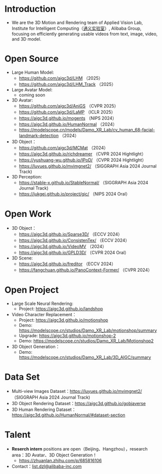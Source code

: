 # Introduction
+ We are the 3D Motion and Rendering team of Applied Vision Lab, Institute for Intelligent Computing（[通义实验室](https://tongyi.aliyun.com/)）, Alibaba Group, focusing on efficiently generating usable videos from text, image, video, and 3D model.

# Open Source
+ Large Human Model:
  + https://github.com/aigc3d/LHM （2025）
  + https://github.com/aigc3d/LHM_Track （2025）
+ Large Avatar Model:
  + coming soon
+ 3D Avatar:
  + https://github.com/aigc3d/AniGS （CVPR 2025）
  + https://github.com/aigc3d/LaMP （ICLR 2025）
  + https://aigc3d.github.io/mogents （NIPS 2024）
  + https://aigc3d.github.io/HumanNormal （2024）
  + https://modelscope.cn/models/Damo_XR_Lab/cv_human_68-facial-landmark-detection （2024）
+ 3D Object：
  + https://github.com/aigc3d/MCMat （2024）
  + https://aigc3d.github.io/richdreamer （CVPR 2024 Hightlight）
  + https://yushuang-wu.github.io/IPoD/ （CVPR 2024 Hightlight）
  + https://luyues.github.io/mvimgnet2/ （SIGGRAPH Asia 2024  Journal Track)
+ 3D Perception:
  + https://stable-x.github.io/StableNormal/ （SIGGRAPH Asia 2024  Journal Track)
  + https://jukgei.github.io/project/gic/ （NIPS 2024 Oral）

# Open Work
+ 3D Object：
  + https://aigc3d.github.io/Sparse3D/ （ECCV 2024） 
  + https://aigc3d.github.io/ConsistenTex/ （ECCV 2024） 
  + https://aigc3d.github.io/VideoMV （2024）
  + https://aigc3d.github.io/GPLD3D/ （CVPR 2024 Oral）
+ 3D Scene:
  + https://aigc3d.github.io/freditor （ECCV 2024）
  + https://fangchuan.github.io/PanoContext-Former/ （CVPR 2024）

# Open Project
+ Large Scale Neural Rendering:
  + Project: https://aigc3d.github.io/landshop
+ Video Character Replacement：
  + Project: https://aigc3d.github.io/motionshop
  + Demo: https://modelscope.cn/studios/Damo_XR_Lab/motionshop/summary
  + Upgrade: https://aigc3d.github.io/motionshop-2
  + Demo: https://modelscope.cn/studios/Damo_XR_Lab/Motionshop2
+ 3D Object Generation：
  + Demo: https://modelscope.cn/studios/Damo_XR_Lab/3D_AIGC/summary

# Data Set
+ Multi-view Images Dataset：https://luyues.github.io/mvimgnet2/ （SIGGRAPH Asia 2024  Journal Track)
+ 3D Object Rendering Dataset：https://aigc3d.github.io/gobjaverse
+ 3D Human Rendering Dataset：https://aigc3d.github.io/HumanNormal/#dataset-section

# Talent
+ **Reserch intern** positions are open（Beijing、Hangzhou），research area：3D Avatar、3D Object Generation！
  + https://zhuanlan.zhihu.com/p/685816106
+ Contact：list.dzl@alibaba-inc.com
